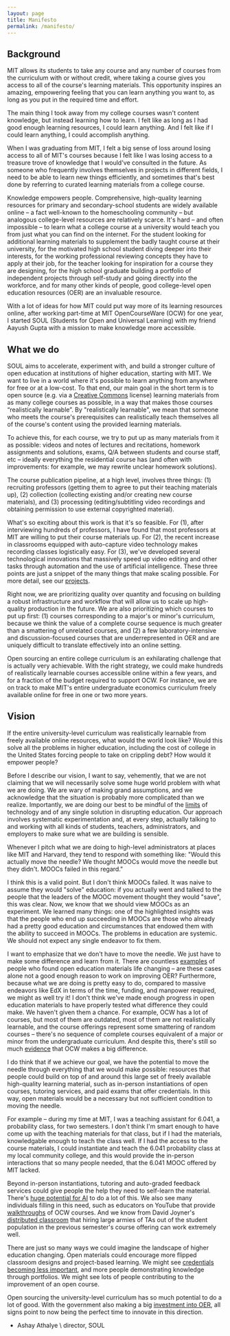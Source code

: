 ```yaml
---
layout: page
title: Manifesto
permalink: /manifesto/
---
```


## Background
MIT allows its students to take any course and any number of courses from the curriculum with or without credit, where taking a course gives you access to all of the course's learning materials. This opportunity inspires an amazing, empowering feeling that you can learn anything you want to, as long as you put in the required time and effort.

The main thing I took away from my college courses wasn't content knowledge, but instead learning how to learn. I felt like as long as I had good enough learning resources, I could learn anything. And I felt like if I could learn anything, I could accomplish anything.
<!-- I saw knowledge as the main bottleneck for myself to accomplish my goals, as I've been lucky to have enough of the other critical elements: opportunities, networks, funding, time, good health, and so on.  -->
When I was graduating from MIT, I felt a big sense of loss around losing access to all of MIT's courses because I felt like I was losing access to a treasure trove of knowledge that I would've consulted in the future. As someone who frequently involves themselves in projects in different fields, I need to be able to learn new things efficiently, and sometimes that's best done by referring to curated learning materials from a college course.

Knowledge empowers people. Comprehensive, high-quality learning resources for primary and secondary-school students are widely available online – a fact well-known to the homeschooling community – but analogous college-level resources are relatively scarce. It's hard – and often impossible – to learn what a college course at a university would teach you from just what you can find on the internet. For the student looking for additional learning materials to supplement the badly taught course at their university, for the motivated high school student diving deeper into their interests, for the working professional reviewing concepts they have to apply at their job, for the teacher looking for inspiration for a course they are designing, for the high school graduate building a portfolio of independent projects through self-study and going directly into the workforce, and for many other kinds of people, good college-level open education resources (OER) are an invaluable resource.

With a lot of ideas for how MIT could put way more of its learning resources online, after working part-time at MIT OpenCourseWare (OCW) for one year, I started SOUL (Students for Open and Universal Learning) with my friend Aayush Gupta with a mission to make knowledge more accessible.

## What we do
SOUL aims to accelerate, experiment with, and build a stronger culture of open education at institutions of higher education, starting with MIT. We want to live in a world where it's possible to learn anything from anywhere for free or at a low-cost. To that end, our main goal in the short term is to open source (e.g. via a [Creative Commons](https://creativecommons.org/about/cclicenses/) license) learning materials from as many college courses as possible, in a way that makes those courses “realistically learnable”. By "realistically learnable", we mean that someone who meets the course's prerequisites can realistically teach themselves all of the course's content using the provided learning materials.

To achieve this, for each course, we try to put up as many materials from it as possible: videos and notes of lectures and recitations, homework assignments and solutions, exams, Q/A between students and course staff, etc – ideally everything the residential course has (and often with improvements: for example, we may rewrite unclear homework solutions).

The course publication pipeline, at a high level, involves three things: (1) recruiting professors (getting them to agree to put their teaching materials up), (2) collection (collecting existing and/or creating new course materials), and (3) processing (editing/subtitling video recordings and obtaining permission to use external copyrighted material).

What's so exciting about this work is that it's so feasible. For (1), after interviewing hundreds of professors, I have found that most professors at MIT are willing to put their course materials up. For (2), the recent increase in classrooms equipped with auto-capture video technology makes recording classes logistically easy. For (3), we've developed several technological innovations that massively speed up video editing and other tasks through automation and the use of artificial intelligence. These three points are just a snippet of the many things that make scaling possible. For more detail, see our [projects](/projects/).

Right now, we are prioritizing quality over quantity and focusing on building a robust infrastructure and workflow that will allow us to scale up high-quality production in the future. We are also prioritizing which courses to put up first: (1) courses corresponding to a major's or minor's curriculum, because we think the value of a complete course sequence is much greater than a smattering of unrelated courses, and (2) a few laboratory-intensive and discussion-focused courses that are underrepresented in OER and are uniquely difficult to translate effectively into an online setting.

Open sourcing an entire college curriculum is an exhilarating challenge that is actually very achievable. With the right strategy, we could make hundreds of realistically learnable courses accessible online within a few years, and for a fraction of the budget required to support OCW. For instance, we are on track to make MIT's entire undergraduate economics curriculum freely available online for free in one or two more years.

<!-- What is so exciting about this work is that it's a real, nontrivial challenge, but it is also very feasible. I can say confidently that, with not that much funding (e.g. much less than the funds required to support the OCW team for a single year), we could get hundreds of courses, all realistically learnable, online within a few years. As a concrete example, we are on track to get MIT's entire undergraduate economics curriculum, realistically learnable from, freely available online in one or two more years. -->

<!-- Before I go on, I'll mention that at MIT (and many other universities), the professors own their teaching materials. So, as long as they are willing to put their materials up, we are good to go. A valid concern is, why would the university itself be ok with all its course materials being freely available online? If that happened, why would anyone pay tuition to enroll in the university? Would the university change its policy for who owns course materials?

From the many professors and administrators I've talked to at MIT, I gather that MIT, at least, doesn't seem to be concerned about this. In fact, MIT seems to be trying hard to push open learning forward, as you might infer from its many open learning endeavors, from its open education resource (OER) endeavors like [OCW](https://ocw.mit.edu/) to its certificate-granting [MicroMasters](https://micromasters.mit.edu/dedp/) programs. The real value of being at MIT comes from becoming friends with extraordinary people, access to research opportunties, close contact with world-class professors – things that won't be devalued by MIT's learning resources being freely accessible. Furthermore, enrolling as a tuition-paying student awards you a degree, which, at the moment, is arguably a necessary signaling mechanism in today's job market. It is likely that smaller, less-known universities would be threatened by this kind of thing and would not participate – and that's ok. We don't need every university to participate, just a few. -->

## Vision

If the entire university-level curriculum was realistically learnable from freely available online resources, what would the world look like? Would this solve all the problems in higher education, including the cost of college in the United States forcing people to take on crippling debt? How would it empower people?

Before I describe our vision, I want to say, vehemently, that we are not claiming that we will necessarily solve some huge world problem with what we are doing. We are wary of making grand assumptions, and we acknowledge that the situation is probably more complicated than we realize. Importantly, we are doing our best to be mindful of the [limits](https://failuretodisrupt.com/) of technology and of any single solution in disrupting education. Our approach involves systematic experimentation and, at every step, actually talking to and working with all kinds of students, teachers, administrators, and employers to make sure what we are building is sensible.

Whenever I pitch what we are doing to high-level administrators at places like MIT and Harvard, they tend to respond with something like: "Would this actually move the needle? We thought MOOCs would move the needle but they didn't. MOOCs failed in this regard."

I think this is a valid point. But I don't think MOOCs failed. It was naive to assume they would "solve" education: if you actually went and talked to the people that the leaders of the MOOC movement thought they would "save", this was clear. Now, we know that we should view MOOCs as an experiment. We learned many things: one of the highlighted insights was that the people who end up succeeding in MOOCs are those who already had a pretty good education and circumstances that endowed them with the ability to succeed in MOOCs. The problems in education are systemic. We should not expect any single endeavor to fix them.

I want to emphasize that we don't have to move the needle. We just have to make some difference and learn from it. There are countless [examples](https://www.youtube.com/watch?v=gHdJLcmGR9E) of people who found open education materials life changing – are these cases alone not a good enough reason to work on improving OER? Furthermore, because what we are doing is pretty easy to do, compared to massive endeavors like EdX in terms of the time, funding, and manpower required, we might as well try it! I don't think we've made enough progress in open education materials to have properly tested what difference they could make. We haven't given them a chance. For example, OCW has a lot of courses, but most of them are outdated, most of them are not realistically learnable, and the course offerings represent some smattering of random courses – there's no sequence of complete courses equivalent of a major or minor from the undergraduate curriculum. And despite this, there's still so much [evidence](https://www.slideshare.net/stephenecarson/mit-opencourseware-case-study-slides) that OCW makes a big difference.

I do think that if we achieve our goal, we have the potential to move the needle through everything that we would make possible: resources that people could build on top of and around this large set of freely available high-quality learning material, such as in-person instantiations of open courses, tutoring services, and paid exams that offer credentials. In this way, open materials would be a necessary but not sufficient condition to moving the needle.

For example – during my time at MIT, I was a teaching assistant for 6.041, a probability class, for two semesters. I don't think I'm smart enough to have come up with the teaching materials for that class, but if I had the materials, knowledgable enough to teach the class well. If I had the access to the course materials, I could instantiate and teach the 6.041 probability class at my local community college, and this would provide the in-person interactions that so many people needed, that the 6.041 MOOC offered by MIT lacked.

Beyond in-person instantiations, tutoring and auto-graded feedback services could give people the help they need to self-learn the material. There's [huge potential for AI](https://ai.stanford.edu/blog/prototransformer/) to do a lot of this. We also see many individuals filling in this need, such as educators on YouTube that provide [walkthroughs](https://www.youtube.com/@Self-TaughtPhysicist) of OCW courses. And we know from David Joyner's [distributed classroom](https://mitpress.mit.edu/9780262547291/the-distributed-classroom/) that hiring large armies of TAs out of the student population in the previous semester's course offering can work extremely well.

There are just so many ways we could imagine the landscape of higher education changing. Open materials could encourage more flipped classroom designs and project-based learning. We might see [credentials becoming less important](https://www.nytimes.com/2023/01/28/opinion/jobs-college-degree-requirement.html), and more people demonstrating knowledge through portfolios. We might see lots of people contributing to the improvement of an open course.

Open sourcing the university-level curriculum has so much potential to do a lot of good. With the government also making a big [investment into OER](https://www.mass.edu/strategic/oer.asp), all signs point to now being the perfect time to innovate in this direction.

<!-- If the entire university-level curriculum was realistically learnable from freely available online resources, what would the world look like? Would this solve all the problems in higher education, including the cost of college in the United States forcing people to take on crippling debt? How would it empower people?

Before I describe our vision, I want to say, vehemently, that we are not claiming that we will necessarily solve some huge world problem with what we are doing. We are wary of making grand assumptions, and we acknowledge that the situation is probably more complicated than we realize. Importantly, we are doing our best to be mindful of the [limits](https://failuretodisrupt.com/) of technology and of any single solution in disrupting education. Our approach involves systematic experimentation and, at every step, actually talking to and working with all kinds of students, teachers, administrators, and employers to make sure what we are building is sensible.

Whenever I pitch what we are doing to high-level administrators at places like MIT and Harvard, they tend to respond with something like: "Would this actually move the needle? We thought MOOCs would move the needle but they didn't. MOOCs failed in this regard."

I think this is a valid point. But I don't think MOOCs failed. It was naive to assume they would "solve" education: if you actually went and talked to the people that the leaders of the MOOC movement thought they would "save", this was clear. Now, we know that we should view MOOCs as an experiment. We learned many things: one of the highlighted insights was that the people who end up succeeding in MOOCs are those who already had a pretty good education and circumstances that endowed them with the ability to succeed in MOOCs. The problems in education are systemic. We should not expect any single endeavor to fix them.

I want to emphasize that we don't have to move the needle. We just have to make some difference and learn from it. There are countless [examples](https://www.youtube.com/watch?v=gHdJLcmGR9E) of people who found open education materials life changing – are these cases alone not a good enough reason to work on improving OER? Furthermore, because what we are doing is pretty easy to do, compared to massive endeavors like EdX in terms of the time, funding, and manpower required, we might as well try it! I don't think we've made enough progress in open education materials to have properly tested what difference they could make. We haven't given them a chance. For example, OCW has a lot of courses, but most of them are outdated, most of them are not realistically learnable, and the course offerings represent some smattering of random courses – there's no sequence of complete courses equivalent of a major or minor from the undergraduate curriculum. And despite this, there's still so much [evidence](https://www.slideshare.net/stephenecarson/mit-opencourseware-case-study-slides) that OCW makes a big difference.

I do think that if we achieve our goal, we have the potential to move the needle through everything that we would make possible: resources that people could build on top of and around this large set of freely available high-quality learning material, such as in-person instantiations of open courses, tutoring services, and paid exams that offer credentials. In this way, open materials would be a necessary but not sufficient condition to moving the needle.

For example – during my time at MIT, I was a teaching assistant for 6.041, a probability class, for two semesters. I don't think I'm smart enough to have come up with the teaching materials for that class, but if I had the materials, knowledgable enough to teach the class well. If I had the access to the course materials, I could instantiate and teach the 6.041 probability class at my local community college, and this would provide the in-person interactions that so many people needed, that the 6.041 MOOC offered by MIT lacked.

Beyond in-person instantiations, tutoring and auto-graded feedback services could give people the help they need to self-learn the material. There's [huge potential for AI](https://ai.stanford.edu/blog/prototransformer/) to do a lot of this. We also see many individuals filling in this need, such as educators on YouTube that provide [walkthroughs](https://www.youtube.com/@Self-TaughtPhysicist) of OCW courses. And we know from David Joyner's [distributed classroom](https://mitpress.mit.edu/9780262547291/the-distributed-classroom/) that hiring large armies of TAs out of the student population in the previous semester's course offering can work extremely well.

There are just so many ways we could imagine the landscape of higher education changing. Open materials could encourage more flipped classroom designs and project-based learning. We might see [credentials becoming less important](https://www.nytimes.com/2023/01/28/opinion/jobs-college-degree-requirement.html), and more people demonstrating knowledge through portfolios. We might see lots of people contributing to the improvement of an open course.

Open sourcing the university-level curriculum has so much potential to do a lot of good. With the government also making a big [investment into OER](https://www.mass.edu/strategic/oer.asp), all signs point to now being the perfect time to innovate in this direction. -->

- Ashay Athalye \\
director, SOUL

<!-- It's true that in today's world, you can learn a lot of things from the resources you can find on the internet: youtube videos, textbooks, open course materials, MOOCs, forums, blogs, Q/A sites, ... the list goes on. It's also true that one university's course offerings cover small percentage of the knowledge out there.

 But it can be difficult to learn from all of these because they aren't
 these materials are curated
 there's a reason university has you take this course instead of just throwing you out in the world
 its their opinion on the best way for you to learn that stuff -->



